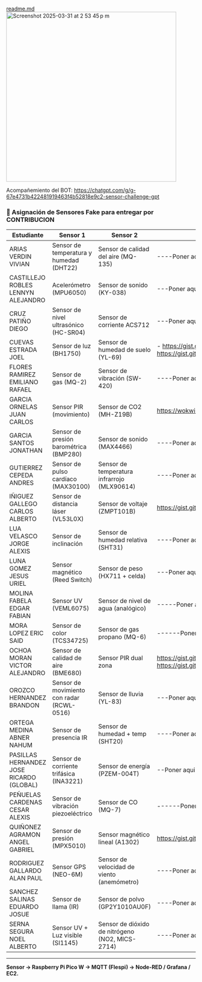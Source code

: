 
[readme.md](https://github.com/user-attachments/files/19595141/readme.md)
<img width="452" alt="Screenshot 2025-03-31 at 2 53 45 p m" src="https://github.com/user-attachments/assets/e818e879-8723-4618-bafe-1e3d764ac43c" />


Acompañemiento del BOT: https://chatgpt.com/g/g-67e4731b422481919463f4b52818e9c2-sensor-challenge-gpt

### 🧪 Asignación de Sensores Fake para entregar por CONTRIBUCION

| Estudiante | Sensor 1 | Sensor 2 | Link 
|------------|----------|----------|----------|
| ARIAS VERDIN VIVIAN | Sensor de temperatura y humedad (DHT22) | Sensor de calidad del aire (MQ-135) |----Poner aqui------|
| CASTILLEJO ROBLES LENNYN ALEJANDRO | Acelerómetro (MPU6050) | Sensor de sonido (KY-038) |---Poner aqui-----|
| CRUZ PATIÑO DIEGO | Sensor de nivel ultrasónico (HC-SR04) | Sensor de corriente ACS712 |---Poner aqui---|
| CUEVAS ESTRADA JOEL | Sensor de luz (BH1750) | Sensor de humedad de suelo (YL-69) |- https://gist.github.com/Sh0cko/264a387e8704ba3f6baa6ad12370f842 - https://gist.github.com/Sh0cko/e47135efa980fed205b1acf02a296911 -|
| FLORES RAMIREZ EMILIANO RAFAEL | Sensor de gas (MQ-2) | Sensor de vibración (SW-420) |----Poner aqui---|
| GARCIA ORNELAS JUAN CARLOS | Sensor PIR (movimiento) | Sensor de CO2 (MH-Z19B) |https://wokwi.com/projects/427153073207513089|
| GARCIA SANTOS JONATHAN | Sensor de presión barométrica (BMP280) | Sensor de sonido (MAX4466) |----Poner aqui----|
| GUTIERREZ CEPEDA ANDRES | Sensor de pulso cardíaco (MAX30100) | Sensor de temperatura infrarrojo (MLX90614) |----Poner aqui--|
| IÑIGUEZ GALLEGO CARLOS ALBERTO | Sensor de distancia láser (VL53L0X) | Sensor de voltaje (ZMPT101B) |https://gist.github.com/CarlosAlberto193/4175966988233fe8838e493fe5ae1488|
| LUA VELASCO JORGE ALEXIS | Sensor de inclinación | Sensor de humedad relativa (SHT31) |----Poner aqui--|
| LUNA GOMEZ JESUS URIEL | Sensor magnético (Reed Switch) | Sensor de peso (HX711 + celda) |---Poner aqui----|
| MOLINA FABELA EDGAR FABIAN | Sensor UV (VEML6075) | Sensor de nivel de agua (analógico) |-----Poner aqui---|
| MORA LOPEZ ERIC SAID | Sensor de color (TCS34725) | Sensor de gas propano (MQ-6) |------Poner aqui---|
| OCHOA MORAN VICTOR ALEJANDRO | Sensor de calidad de aire (BME680) | Sensor PIR dual zona |https://gist.github.com/l22210329/98efa62d06cb7359a2d8885c2f3b0811-https://gist.github.com/l22210329/022ce766ceaca137c94941c23744209e|
| OROZCO HERNANDEZ BRANDON | Sensor de movimiento con radar (RCWL-0516) | Sensor de lluvia (YL-83) |---Poner aqui------|
| ORTEGA MEDINA ABNER NAHUM | Sensor de presencia IR | Sensor de humedad + temp (SHT20) |----Poner aqui-----|
| PASILLAS HERNANDEZ JOSE RICARDO (GLOBAL) | Sensor de corriente trifásica (INA3221) | Sensor de energía (PZEM-004T) |--Poner aqui----|
| PEÑUELAS CARDENAS CESAR ALEXIS | Sensor de vibración piezoeléctrico | Sensor de CO (MQ-7) |------Poner aqui-|
| QUIÑONEZ AGRAMON ANGEL GABRIEL | Sensor de presión (MPX5010) | Sensor magnético lineal (A1302) |https://gist.github.com/AngelAgramon/fcad66b1896ebe6170ac8e1a7a95d0a6|
| RODRIGUEZ GALLARDO ALAN PAUL | Sensor GPS (NEO-6M) | Sensor de velocidad de viento (anemómetro) |----Poner aqui----|
| SANCHEZ SALINAS EDUARDO JOSUE | Sensor de llama (IR) | Sensor de polvo (GP2Y1010AU0F) |----Poner aqui---|
| SERNA SEGURA NOEL ALBERTO | Sensor UV + Luz visible (SI1145) | Sensor de dióxido de nitrógeno (NO2, MICS-2714) |----Poner aqui-----|

---

**Sensor → Raspberry Pi Pico W → MQTT (Flespi) → Node-RED / Grafana / EC2.**


